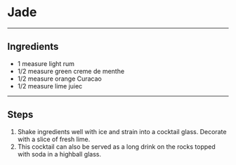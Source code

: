 # Jade

---

## Ingredients

* 1 measure light rum
* 1/2 measure green creme de menthe
* 1/2 measure orange Curacao
* 1/2 measure lime juiec

---

## Steps

1.  Shake ingredients well with ice and strain into a cocktail glass. Decorate with a slice of fresh lime.
2.  This cocktail can also be served as a long drink on the rocks topped with soda in a highball glass.